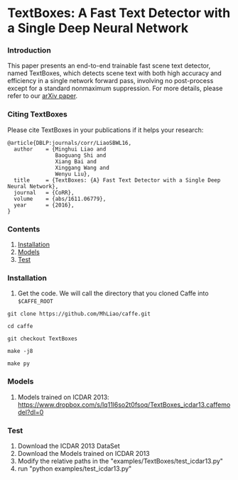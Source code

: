 # TextBoxes: A Fast Text Detector with a Single Deep Neural Network

### Introduction
This paper presents an end-to-end trainable fast scene text detector, named TextBoxes, which detects scene text with both high accuracy and efficiency in a single network forward pass, involving no post-process except for a standard nonmaximum suppression. For more details, please refer to our [arXiv paper](https://arxiv.org/abs/1611.06779).

### Citing TextBoxes
Please cite TextBoxes in your publications if it helps your research:

    @article{DBLP:journals/corr/LiaoSBWL16,
      author    = {Minghui Liao and
                   Baoguang Shi and
                   Xiang Bai and
                   Xinggang Wang and
                   Wenyu Liu},
      title     = {TextBoxes: {A} Fast Text Detector with a Single Deep Neural Network},
      journal   = {CoRR},
      volume    = {abs/1611.06779},
      year      = {2016},
    }

### Contents
1. [Installation](#installation)
2. [Models](#models)
3. [Test](#test)

### Installation
1. Get the code. We will call the directory that you cloned Caffe into `$CAFFE_ROOT`
  ```Shell
  git clone https://github.com/MhLiao/caffe.git
  
  cd caffe
  
  git checkout TextBoxes
  
  make -j8
  
  make py
  ```

### Models
1. Models trained on ICDAR 2013: https://www.dropbox.com/s/lq11l6so2t0fsoq/TextBoxes_icdar13.caffemodel?dl=0

### Test
1. Download the ICDAR 2013 DataSet
2. Download the Models trained on ICDAR 2013
3. Modify the relative paths in the "examples/TextBoxes/test_icdar13.py"
4. run "python examples/test_icdar13.py"
